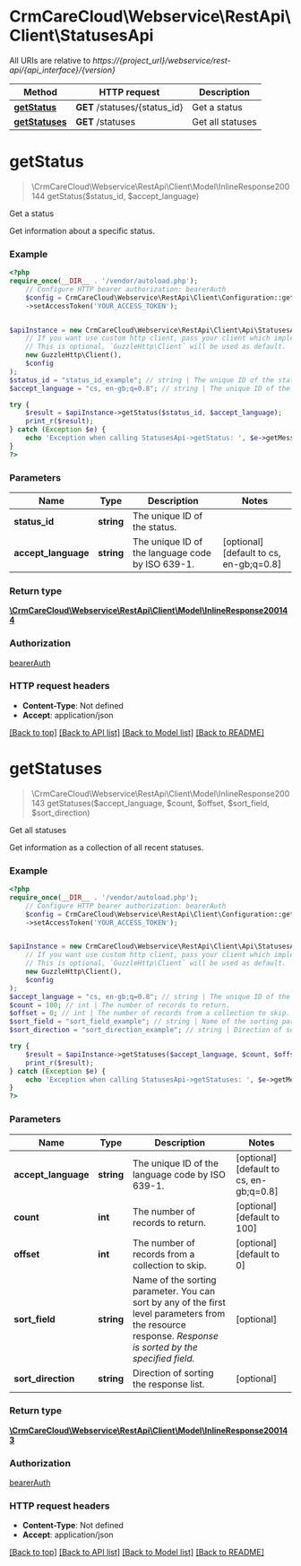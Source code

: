 # CrmCareCloud\Webservice\RestApi\Client\StatusesApi

All URIs are relative to *https://{project_url}/webservice/rest-api/{api_interface}/{version}*

Method | HTTP request | Description
------------- | ------------- | -------------
[**getStatus**](StatusesApi.md#getstatus) | **GET** /statuses/{status_id} | Get a status
[**getStatuses**](StatusesApi.md#getstatuses) | **GET** /statuses | Get all statuses

# **getStatus**
> \CrmCareCloud\Webservice\RestApi\Client\Model\InlineResponse200144 getStatus($status_id, $accept_language)

Get a status

Get information about a specific status.

### Example
```php
<?php
require_once(__DIR__ . '/vendor/autoload.php');
    // Configure HTTP bearer authorization: bearerAuth
    $config = CrmCareCloud\Webservice\RestApi\Client\Configuration::getDefaultConfiguration()
    ->setAccessToken('YOUR_ACCESS_TOKEN');


$apiInstance = new CrmCareCloud\Webservice\RestApi\Client\Api\StatusesApi(
    // If you want use custom http client, pass your client which implements `GuzzleHttp\ClientInterface`.
    // This is optional, `GuzzleHttp\Client` will be used as default.
    new GuzzleHttp\Client(),
    $config
);
$status_id = "status_id_example"; // string | The unique ID of the status.
$accept_language = "cs, en-gb;q=0.8"; // string | The unique ID of the language code by ISO 639-1.

try {
    $result = $apiInstance->getStatus($status_id, $accept_language);
    print_r($result);
} catch (Exception $e) {
    echo 'Exception when calling StatusesApi->getStatus: ', $e->getMessage(), PHP_EOL;
}
?>
```

### Parameters

Name | Type | Description  | Notes
------------- | ------------- | ------------- | -------------
 **status_id** | **string**| The unique ID of the status. |
 **accept_language** | **string**| The unique ID of the language code by ISO 639-1. | [optional] [default to cs, en-gb;q&#x3D;0.8]

### Return type

[**\CrmCareCloud\Webservice\RestApi\Client\Model\InlineResponse200144**](../Model/InlineResponse200144.md)

### Authorization

[bearerAuth](../../README.md#bearerAuth)

### HTTP request headers

 - **Content-Type**: Not defined
 - **Accept**: application/json

[[Back to top]](#) [[Back to API list]](../../README.md#documentation-for-api-endpoints) [[Back to Model list]](../../README.md#documentation-for-models) [[Back to README]](../../README.md)

# **getStatuses**
> \CrmCareCloud\Webservice\RestApi\Client\Model\InlineResponse200143 getStatuses($accept_language, $count, $offset, $sort_field, $sort_direction)

Get all statuses

Get information as a collection of all recent statuses.

### Example
```php
<?php
require_once(__DIR__ . '/vendor/autoload.php');
    // Configure HTTP bearer authorization: bearerAuth
    $config = CrmCareCloud\Webservice\RestApi\Client\Configuration::getDefaultConfiguration()
    ->setAccessToken('YOUR_ACCESS_TOKEN');


$apiInstance = new CrmCareCloud\Webservice\RestApi\Client\Api\StatusesApi(
    // If you want use custom http client, pass your client which implements `GuzzleHttp\ClientInterface`.
    // This is optional, `GuzzleHttp\Client` will be used as default.
    new GuzzleHttp\Client(),
    $config
);
$accept_language = "cs, en-gb;q=0.8"; // string | The unique ID of the language code by ISO 639-1.
$count = 100; // int | The number of records to return.
$offset = 0; // int | The number of records from a collection to skip.
$sort_field = "sort_field_example"; // string | Name of the sorting parameter. You can sort by any of the first level parameters from the resource response. *Response is sorted by the specified field.*
$sort_direction = "sort_direction_example"; // string | Direction of sorting the response list.

try {
    $result = $apiInstance->getStatuses($accept_language, $count, $offset, $sort_field, $sort_direction);
    print_r($result);
} catch (Exception $e) {
    echo 'Exception when calling StatusesApi->getStatuses: ', $e->getMessage(), PHP_EOL;
}
?>
```

### Parameters

Name | Type | Description  | Notes
------------- | ------------- | ------------- | -------------
 **accept_language** | **string**| The unique ID of the language code by ISO 639-1. | [optional] [default to cs, en-gb;q&#x3D;0.8]
 **count** | **int**| The number of records to return. | [optional] [default to 100]
 **offset** | **int**| The number of records from a collection to skip. | [optional] [default to 0]
 **sort_field** | **string**| Name of the sorting parameter. You can sort by any of the first level parameters from the resource response. *Response is sorted by the specified field.* | [optional]
 **sort_direction** | **string**| Direction of sorting the response list. | [optional]

### Return type

[**\CrmCareCloud\Webservice\RestApi\Client\Model\InlineResponse200143**](../Model/InlineResponse200143.md)

### Authorization

[bearerAuth](../../README.md#bearerAuth)

### HTTP request headers

 - **Content-Type**: Not defined
 - **Accept**: application/json

[[Back to top]](#) [[Back to API list]](../../README.md#documentation-for-api-endpoints) [[Back to Model list]](../../README.md#documentation-for-models) [[Back to README]](../../README.md)

